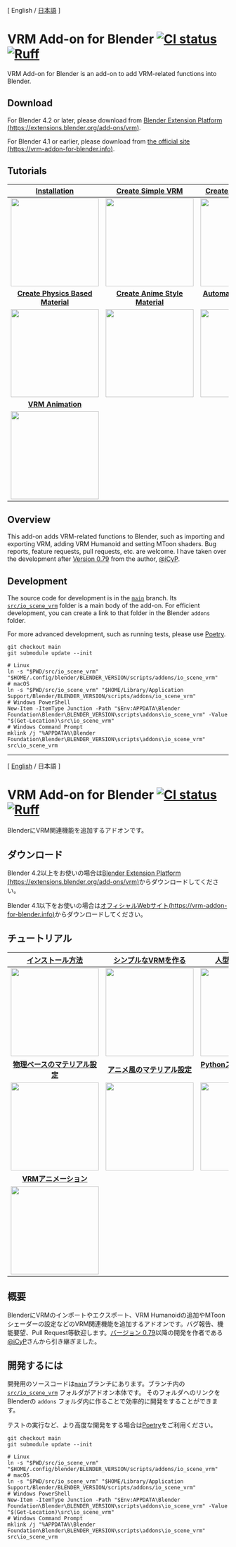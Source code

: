 <a name="en" />

[ English / [日本語](#ja_JP) ]

# VRM Add-on for Blender <a href="https://github.com/saturday06/VRM-Addon-for-Blender/actions"><img alt="CI status" src="https://github.com/saturday06/VRM-Addon-for-Blender/actions/workflows/test.yml/badge.svg?branch=main"></a>  [![Ruff](https://img.shields.io/endpoint?url=https://raw.githubusercontent.com/astral-sh/ruff/main/assets/badge/v2.json)](https://github.com/astral-sh/ruff)

VRM Add-on for Blender is an add-on to add VRM-related functions into Blender.

## Download

For Blender 4.2 or later, please download from [Blender Extension Platform (https://extensions.blender.org/add-ons/vrm)](https://extensions.blender.org/add-ons/vrm).

For Blender 4.1 or earlier, please download from [the official site (https://vrm-addon-for-blender.info)](https://vrm-addon-for-blender.info).

## Tutorials

| [Installation](https://vrm-addon-for-blender.info/en/installation?locale_redirection) | [Create Simple VRM](https://vrm-addon-for-blender.info/en/create-simple-vrm-from-scratch?locale_redirection) | [Create Humanoid VRM](https://vrm-addon-for-blender.info/en/create-humanoid-vrm-from-scratch?locale_redirection) |
| :---: | :---: | :---: |
| <a href="https://vrm-addon-for-blender.info/en/installation?locale_redirection"><img width="200" src="https://vrm-addon-for-blender.info/images/installation.gif"></a> | <a href="https://vrm-addon-for-blender.info/en/create-simple-vrm-from-scratch?locale_redirection"><img width="200" src="https://vrm-addon-for-blender.info/images/simple.gif"></a> | <a href="https://vrm-addon-for-blender.info/en/create-humanoid-vrm-from-scratch?locale_redirection"><img width="200" src="https://vrm-addon-for-blender.info/images/humanoid.gif"></a> |
| **[Create Physics Based Material](https://vrm-addon-for-blender.info/en/material-pbr?locale_redirection)** | **[Create Anime Style Material](https://vrm-addon-for-blender.info/en/material-mtoon?locale_redirection)** | **[Automation with Python Scripts](https://vrm-addon-for-blender.info/en/scripting-api?locale_redirection)** |
| <a href="https://vrm-addon-for-blender.info/en/material-pbr?locale_redirection"><img width="200" src="https://vrm-addon-for-blender.info/images/material_pbr.gif"></a> | <a href="https://vrm-addon-for-blender.info/en/material-mtoon?locale_redirection"><img width="200" src="https://vrm-addon-for-blender.info/images/material_mtoon.gif"></a> | <a href="https://vrm-addon-for-blender.info/en/scripting-api?locale_redirection"><img width="200" src="https://vrm-addon-for-blender.info/images/scripting_api.png"></a> |
| **[VRM Animation](https://vrm-addon-for-blender.info/en/animation?locale_redirection)** | | |
| <a href="https://vrm-addon-for-blender.info/en/animation?locale_redirection"><img width="200" src="https://vrm-addon-for-blender.info/images/animation.gif"></a> | | |

## Overview

This add-on adds VRM-related functions to Blender, such as importing and exporting VRM, adding VRM Humanoid and setting MToon shaders. Bug reports, feature requests, pull requests, etc. are welcome. I have taken over the development after [Version 0.79](https://github.com/iCyP/VRM_IMPORTER_for_Blender2_8/releases/tag/0.79) from the author, [@iCyP](https://github.com/iCyP).

## Development

The source code for development is in the <a href="https://github.com/saturday06/VRM-Addon-for-Blender/tree/main">`main`</a> branch. Its <a href="https://github.com/saturday06/VRM-Addon-for-Blender/tree/main/src/io_scene_vrm">`src/io_scene_vrm`</a> folder is a main body of the add-on. For efficient development, you can create a link to that folder in the Blender `addons` folder.

For more advanced development, such as running tests, please use [Poetry](https://python-poetry.org/).

```text
git checkout main
git submodule update --init

# Linux
ln -s "$PWD/src/io_scene_vrm" "$HOME/.config/blender/BLENDER_VERSION/scripts/addons/io_scene_vrm"
# macOS
ln -s "$PWD/src/io_scene_vrm" "$HOME/Library/Application Support/Blender/BLENDER_VERSION/scripts/addons/io_scene_vrm"
# Windows PowerShell
New-Item -ItemType Junction -Path "$Env:APPDATA\Blender Foundation\Blender\BLENDER_VERSION\scripts\addons\io_scene_vrm" -Value "$(Get-Location)\src\io_scene_vrm"
# Windows Command Prompt
mklink /j "%APPDATA%\Blender Foundation\Blender\BLENDER_VERSION\scripts\addons\io_scene_vrm" src\io_scene_vrm
```

-----

<a name="ja_JP" />

[ [English](#en) / 日本語 ]

# VRM Add-on for Blender <a href="https://github.com/saturday06/VRM-Addon-for-Blender/actions"><img alt="CI status" src="https://github.com/saturday06/VRM-Addon-for-Blender/actions/workflows/test.yml/badge.svg?branch=main"></a> [![Ruff](https://img.shields.io/endpoint?url=https://raw.githubusercontent.com/astral-sh/ruff/main/assets/badge/v2.json)](https://github.com/astral-sh/ruff)

BlenderにVRM関連機能を追加するアドオンです。

## ダウンロード

Blender 4.2以上をお使いの場合は[Blender Extension Platform (https://extensions.blender.org/add-ons/vrm)](https://extensions.blender.org/add-ons/vrm)からダウンロードしてください。

Blender 4.1以下をお使いの場合は[オフィシャルWebサイト(https://vrm-addon-for-blender.info)](https://vrm-addon-for-blender.info)からダウンロードしてください。

## チュートリアル

| [インストール方法](https://vrm-addon-for-blender.info/en/installation?locale_redirection) | [シンプルなVRMを作る](https://vrm-addon-for-blender.info/en/create-simple-vrm-from-scratch?locale_redirection) | [人型のVRMを作る](https://vrm-addon-for-blender.info/en/create-humanoid-vrm-from-scratch?locale_redirection) |
| :---: | :---: | :---: |
| <a href="https://vrm-addon-for-blender.info/en/installation?locale_redirection"><img width="200" src="https://vrm-addon-for-blender.info/images/installation.gif"></a> | <a href="https://vrm-addon-for-blender.info/en/create-simple-vrm-from-scratch?locale_redirection"><img width="200" src="https://vrm-addon-for-blender.info/images/simple.gif"></a> | <a href="https://vrm-addon-for-blender.info/en/create-humanoid-vrm-from-scratch?locale_redirection"><img width="200" src="https://vrm-addon-for-blender.info/images/humanoid.gif"></a> |
| **[物理ベースのマテリアル設定](https://vrm-addon-for-blender.info/ja/material-pbr?locale_redirection)** | **[アニメ風のマテリアル設定](https://vrm-addon-for-blender.info/ja/material-mtoon?locale_redirection)** | **[Pythonスクリプトによる自動化](https://vrm-addon-for-blender.info/en/scripting-api?locale_redirection)** |
| <a href="https://vrm-addon-for-blender.info/en/material-pbr?locale_redirection"><img width="200" src="https://vrm-addon-for-blender.info/images/material_pbr.gif"></a> | <a href="https://vrm-addon-for-blender.info/en/material-mtoon?locale_redirection"><img width="200" src="https://vrm-addon-for-blender.info/images/material_mtoon.gif"></a> | <a href="https://vrm-addon-for-blender.info/en/scripting-api?locale_redirection"><img width="200" src="https://vrm-addon-for-blender.info/images/scripting_api.png"></a> |
| **[VRMアニメーション](https://vrm-addon-for-blender.info/en/animation?locale_redirection)** | | |
| <a href="https://vrm-addon-for-blender.info/en/animation?locale_redirection"><img width="200" src="https://vrm-addon-for-blender.info/images/animation.gif"></a> | | |

## 概要

BlenderにVRMのインポートやエクスポート、VRM Humanoidの追加やMToonシェーダーの設定などのVRM関連機能を追加するアドオンです。バグ報告、機能要望、Pull Request等歓迎します。[バージョン 0.79](https://github.com/iCyP/VRM_IMPORTER_for_Blender2_8/releases/tag/0.79)以降の開発を作者である[@iCyP](https://github.com/iCyP)さんから引き継ぎました。

## 開発するには

開発用のソースコードは<a href="https://github.com/saturday06/VRM-Addon-for-Blender/tree/main">`main`</a>ブランチにあります。ブランチ内の <a href="https://github.com/saturday06/VRM-Addon-for-Blender/tree/main/src/io_scene_vrm">`src/io_scene_vrm`</a> フォルダがアドオン本体です。
そのフォルダへのリンクをBlenderの `addons` フォルダ内に作ることで効率的に開発をすることができます。

テストの実行など、より高度な開発をする場合は[Poetry](https://python-poetry.org/)をご利用ください。

```text
git checkout main
git submodule update --init

# Linux
ln -s "$PWD/src/io_scene_vrm" "$HOME/.config/blender/BLENDER_VERSION/scripts/addons/io_scene_vrm"
# macOS
ln -s "$PWD/src/io_scene_vrm" "$HOME/Library/Application Support/Blender/BLENDER_VERSION/scripts/addons/io_scene_vrm"
# Windows PowerShell
New-Item -ItemType Junction -Path "$Env:APPDATA\Blender Foundation\Blender\BLENDER_VERSION\scripts\addons\io_scene_vrm" -Value "$(Get-Location)\src\io_scene_vrm"
# Windows Command Prompt
mklink /j "%APPDATA%\Blender Foundation\Blender\BLENDER_VERSION\scripts\addons\io_scene_vrm" src\io_scene_vrm
```
